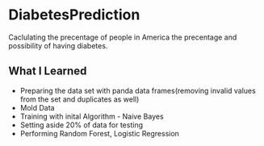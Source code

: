 # DiabetesPrediction
Caclulating the precentage of people in America the precentage and possibility of having diabetes.

## What I Learned
- Preparing the data set with panda data frames(removing invalid values from the set and duplicates as well)
- Mold Data 
- Training with inital Algorithm - Naive Bayes
- Setting aside 20% of data for testing
- Performing Random Forest, Logistic Regression
